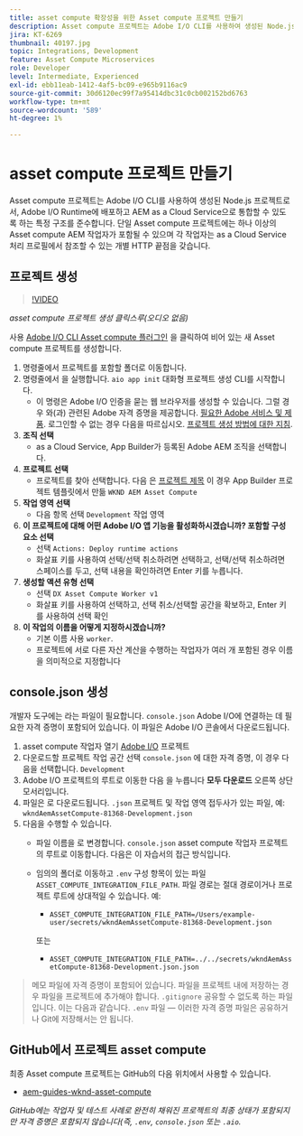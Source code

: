 ```yaml
---
title: asset compute 확장성을 위한 Asset compute 프로젝트 만들기
description: Asset compute 프로젝트는 Adobe I/O CLI를 사용하여 생성된 Node.js 프로젝트로서, 특정 구조를 준수하여 Adobe I/O Runtime에 배포하고 AEM as a Cloud Service으로 통합할 수 있습니다.
jira: KT-6269
thumbnail: 40197.jpg
topic: Integrations, Development
feature: Asset Compute Microservices
role: Developer
level: Intermediate, Experienced
exl-id: ebb11eab-1412-4af5-bc09-e965b9116ac9
source-git-commit: 30d6120ec99f7a95414dbc31c0cb002152bd6763
workflow-type: tm+mt
source-wordcount: '589'
ht-degree: 1%

---
```


# asset compute 프로젝트 만들기

Asset compute 프로젝트는 Adobe I/O CLI를 사용하여 생성된 Node.js 프로젝트로서, Adobe I/O Runtime에 배포하고 AEM as a Cloud Service으로 통합할 수 있도록 하는 특정 구조를 준수합니다. 단일 Asset compute 프로젝트에는 하나 이상의 Asset compute AEM 작업자가 포함될 수 있으며 각 작업자는 as a Cloud Service 처리 프로필에서 참조할 수 있는 개별 HTTP 끝점을 갖습니다.

## 프로젝트 생성

>[!VIDEO](https://video.tv.adobe.com/v/40197?quality=12&learn=on)

_asset compute 프로젝트 생성 클릭스루(오디오 없음)_

사용 [Adobe I/O CLI Asset compute 플러그인](../set-up/development-environment.md#aio-cli) 을 클릭하여 비어 있는 새 Asset compute 프로젝트를 생성합니다.

1. 명령줄에서 프로젝트를 포함할 폴더로 이동합니다.
1. 명령줄에서 을 실행합니다. `aio app init` 대화형 프로젝트 생성 CLI를 시작합니다.
   + 이 명령은 Adobe I/O 인증을 묻는 웹 브라우저를 생성할 수 있습니다. 그럴 경우 와(과) 관련된 Adobe 자격 증명을 제공합니다. [필요한 Adobe 서비스 및 제품](../set-up/accounts-and-services.md). 로그인할 수 없는 경우 다음을 따르십시오. [프로젝트 생성 방법에 대한 지침](https://developer.adobe.com/app-builder/docs/getting_started/first_app/#42-developer-is-not-logged-in-as-enterprise-organization-user).
1. __조직 선택__
   + as a Cloud Service, App Builder가 등록된 Adobe AEM 조직을 선택합니다.
1. __프로젝트 선택__
   + 프로젝트를 찾아 선택합니다. 다음 은 [프로젝트 제목](../set-up/app-builder.md) 이 경우 App Builder 프로젝트 템플릿에서 만듦 `WKND AEM Asset Compute`
1. __작업 영역 선택__
   + 다음 항목 선택 `Development` 작업 영역
1. __이 프로젝트에 대해 어떤 Adobe I/O 앱 기능을 활성화하시겠습니까? 포함할 구성 요소 선택__
   + 선택 `Actions: Deploy runtime actions`
   + 화살표 키를 사용하여 선택/선택 취소하려면 선택하고, 선택/선택 취소하려면 스페이스를 두고, 선택 내용을 확인하려면 Enter 키를 누릅니다.
1. __생성할 액션 유형 선택__
   + 선택 `DX Asset Compute Worker v1`
   + 화살표 키를 사용하여 선택하고, 선택 취소/선택할 공간을 확보하고, Enter 키를 사용하여 선택 확인
1. __이 작업의 이름을 어떻게 지정하시겠습니까?__
   + 기본 이름 사용 `worker`.
   + 프로젝트에 서로 다른 자산 계산을 수행하는 작업자가 여러 개 포함된 경우 이름을 의미적으로 지정합니다

## console.json 생성

개발자 도구에는 라는 파일이 필요합니다. `console.json` Adobe I/O에 연결하는 데 필요한 자격 증명이 포함되어 있습니다. 이 파일은 Adobe I/O 콘솔에서 다운로드됩니다.

1. asset compute 작업자 열기 [Adobe I/O](https://console.adobe.io) 프로젝트
1. 다운로드할 프로젝트 작업 공간 선택 `console.json` 에 대한 자격 증명, 이 경우 다음을 선택합니다. `Development`
1. Adobe I/O 프로젝트의 루트로 이동한 다음 을 누릅니다 __모두 다운로드__ 오른쪽 상단 모서리입니다.
1. 파일은 로 다운로드됩니다. `.json` 프로젝트 및 작업 영역 접두사가 있는 파일, 예: `wkndAemAssetCompute-81368-Development.json`
1. 다음을 수행할 수 있습니다.
   + 파일 이름을 로 변경합니다. `console.json` asset compute 작업자 프로젝트의 루트로 이동합니다. 다음은 이 자습서의 접근 방식입니다.
   + 임의의 폴더로 이동하고 `.env` 구성 항목이 있는 파일 `ASSET_COMPUTE_INTEGRATION_FILE_PATH`. 파일 경로는 절대 경로이거나 프로젝트 루트에 상대적일 수 있습니다. 예:
      + `ASSET_COMPUTE_INTEGRATION_FILE_PATH=/Users/example-user/secrets/wkndAemAssetCompute-81368-Development.json`

     또는
      + `ASSET_COMPUTE_INTEGRATION_FILE_PATH=../../secrets/wkndAemAssetCompute-81368-Development.json.json`

> 메모
> 파일에 자격 증명이 포함되어 있습니다. 파일을 프로젝트 내에 저장하는 경우 파일을 프로젝트에 추가해야 합니다. `.gitignore` 공유할 수 없도록 하는 파일입니다. 이는 다음과 같습니다. `.env` 파일 — 이러한 자격 증명 파일은 공유하거나 Git에 저장해서는 안 됩니다.

## GitHub에서 프로젝트 asset compute

최종 Asset compute 프로젝트는 GitHub의 다음 위치에서 사용할 수 있습니다.

+ [aem-guides-wknd-asset-compute](https://github.com/adobe/aem-guides-wknd-asset-compute)

_GitHub에는 작업자 및 테스트 사례로 완전히 채워진 프로젝트의 최종 상태가 포함되지만 자격 증명은 포함되지 않습니다(즉, `.env`, `console.json` 또는 `.aio`._
